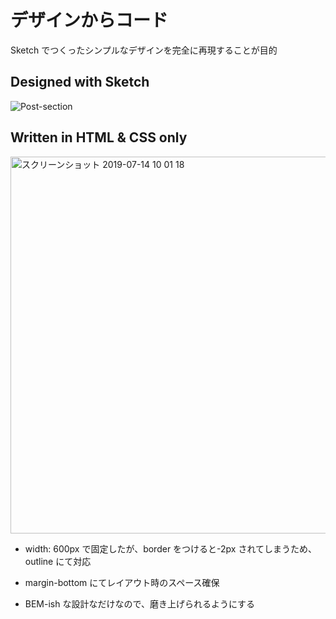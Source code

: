 # デザインからコード

Sketch でつくったシンプルなデザインを完全に再現することが目的

## Designed with Sketch

![Post-section](https://user-images.githubusercontent.com/10560950/61178032-80b3af80-a61e-11e9-8532-642d94ba32a1.png)


## Written in HTML & CSS only

<img width="603" alt="スクリーンショット 2019-07-14 10 01 18" src="https://user-images.githubusercontent.com/10560950/61178023-5e219680-a61e-11e9-91a3-0aebbf0cc52d.png">


- width: 600px で固定したが、border をつけると-2px されてしまうため、outline にて対応

- margin-bottom にてレイアウト時のスペース確保

- BEM-ish な設計なだけなので、磨き上げられるようにする
